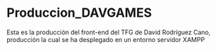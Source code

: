# Produccion_DAVGAMES
Esta es la producción del front-end del TFG de David Rodríguez Cano, producción la cual se ha desplegado en un entorno servidor XAMPP
